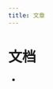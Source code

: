 ```yaml
---
title: 文章
---
```


<script setup>
import { data as posts } from './articles.data.js'
console.log(posts)
</script>

<h1>文档</h1>
  <ul>
    <li v-for="post of posts" list-none>
      <PostEntry :excerpt="post.excerpt" :title="post.frontmatter.title" :splash-image-source="post.frontmatter.splash" :url="post.url"/>
    </li>
  </ul>
